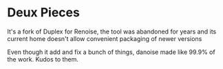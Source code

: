 # Deux Pieces

It's a fork of Duplex for Renoise, the tool was abandoned for years
and its current home doesn't allow convenient packaging of newer versions

Even though it add and fix a bunch of things, danoise made like 99.9% of
the work. Kudos to them.
